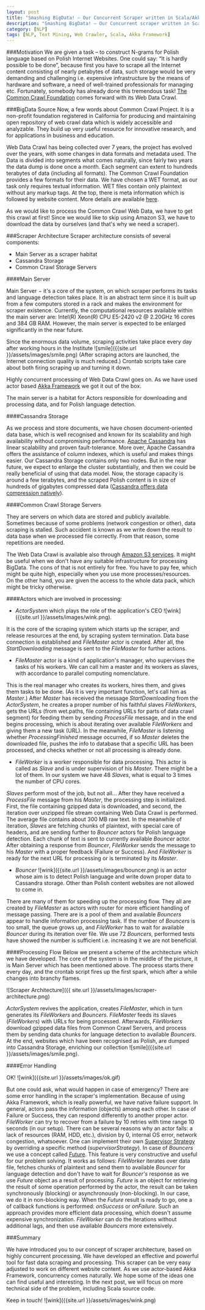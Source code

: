 ```yaml
---
layout: post
title: "Smashing BigData! – Our Concurrent Scraper written in Scala/Akka Framework"
description: "Smashing BigData! – Our Concurrent scraper written in Scala/Akka Framework for processing of Common Crawl Web Data"
category: [NLP]
tags: [NLP, Text Mining, Web Crawler, Scala, Akka Framework]
---
```


###Motivation
We are given a task – to construct N-grams for Polish language based on Polish Internet Websites. One could say: “It is hardly possible to be done”, because first you have to scrape all the Internet content consisting of nearly petabytes of data, such storage would be very demanding and challenging i.e. expensive infrastructure by the means of hardware and software, a need of well-trained professionals for managing etc. 
Fortunately, somebody has already done this tremendous task! [The Common Crawl Foundation](http://commoncrawl.org/) comes forward with its Web Data Crawl. 

<!--more--> 

###BigData Source
Now, a few words about Common Crawl Project. It is a non-profit foundation registered in California for producing and maintaining open repository of web crawl data which is widely accessible and analyzable. They build up very useful resource for innovative research, and for applications in business and education.

Web Data Crawl has being collected over 7 years, the project has evolved over the years, with some changes in data formats and metadata used. The Data is divided into segments what comes naturally, since fairly two years the data dump is done once a month. Each segment can extent to hundreds terabytes of data (including all formats). The Common Crawl Foundation provides a few formats for their data. We have chosen a WET format, as our task only requires textual information. WET files contain only plaintext without any markup tags. At the top, there is meta information which is followed by website content. More details are available [here](http://commoncrawl.org/the-data/get-started).

As we would like to process the Common Crawl Web Data, we have to get this crawl at first! Since we would like to skip using Amazon S3, we have to download the data by ourselves (and that's why we need a scraper).  

###Scraper Architecture 
Scraper architecture consists of several components:

* Main Server as a scraper habitat
* Cassandra Storage
* Common Crawl Storage Servers

####Main Server

Main Server &minus; it's a core of the system, on which scraper performs its tasks and language detection takes place. It is an abstract term since it is built up from a few computers stored in a rack and makes the environment for scraper existence. Currently, the computational resources available within the main server are: Intel(R) Xeon(R) CPU E5-2420 v2 @ 2.20GHz 16 cores and 384 GB RAM. However, the main server is expected to be enlarged significantly in the near future.

Since the enormous data volume, scraping activities take place every day after working hours in the Institute ![smile]({{site.url }}/assets/images/smile.png) (After scraping actors are launched, the Internet connection quality is much reduced.) Crontab scripts take care about both firing scraping up and turning it down.

Highly concurrent processing of Web Data Crawl goes on. As we have used actor based [Akka Framework](http://akka.io/) we got it out of the box.

The main server is a habitat for Actors responsible for downloading and processing data, and for Polish language detection.

####Cassandra Storage

As we process and store documents, we have chosen document-oriented data base, which is well recognised and known for its scalability and high availability without compromising performance. [Apache Cassandra](http://cassandra.apache.org/) has linear scalability and proven fault-tolerance. More over, Apache Cassandra offers the assistance of column indexes, which is useful and makes things easier. Our Cassandra Storage contains only two nodes. But in the near future, we expect to enlarge the cluster substantially, and then we could be really beneficial of using that data model. Now, the storage capacity is around a few terabytes, and the scraped Polish content is in size of hundreds of gigabytes compressed data ([Cassandra offers data compression natively](http://docs.datastax.com/en/cassandra/2.0/cassandra/operations/ops_config_compress_t.html)). 

####Common Crawl Storage Servers

They are servers on which data are stored and publicly available. Sometimes because of some problems (network congestion or other), data scraping is stalled. Such accident is known as we write down the result to data base when we processed file correctly. From that reason, some repetitions are needed.

The Web Data Crawl is available also through [Amazon S3 services](https://aws.amazon.com/datasets/common-crawl-corpus/). It might be useful when we don't have any suitable infrastructure for processing BigData. The cons of that is not entirely for free. You have to pay fee, which might be quite high, especially when you use more processes/resources. On the other hand, you are given the access to the whole data pack, which might be tricky otherwise.

####Actors which are involved in processing:

* *ActorSystem* which plays the role of the application's CEO ![wink]({{site.url }}/assets/images/wink.png).

It is the core of the scraping system which starts up the scraper, and release resources at the end, by scraping system termination. Data base connection is established and *FileMaster* actor is created. After all, the *StartDownloading* message is sent to the *FileMaster* for further actions.

* *FileMaster* actor is a kind of application's manager, who supervises the tasks of his workers. We can call him a master and its workers as slaves, with accordance to parallel computing nomenclature. 

This is the real manager who creates its workers, hires them, and gives them tasks to be done. (As it is very important function, let's call him as *Master*.) After *Master* has  received the message *StartDownloading* from the *ActorSystem*, he creates a proper number of his faithful slaves *FileWorkers*, gets the URLs (from wet.paths, file containing URLs for parts of data crawl segment) for feeding them by sending *ProcessFile* message, and in the end begins processing, which is about iterating over available *FileWorkers* and giving them a new task (URL). In the meanwhile, *FileMaster* is listening whether *ProcessingFinished* message occurred, if so *Master* deletes the downloaded file, pushes the info to database that a specific URL has been processed, and checks whether or not all processing is already done.

* *FileWorker* is a worker responsible for data processing. This actor is called as *Slave* and is under supervision of his *Master*. There might be a lot of them. In our system we have 48 *Slaves*, what is equal to 3 times the number of CPU cores.

*Slaves* perform most of the job, but not all... After they have received a *ProcessFile* message from his *Master*, the processing step is initialized. First, the file containing gzipped data is downloaded, and second, the iteration over unzipped file stream containing Web Data Crawl is performed. The average file contains about 300 MB raw text. In the meanwhile of iteration, *Slaves* are fetching chunks of plaintext, with special care of headers, and are sending further to *Bouncer* actors for Polish language detection. Each chunk of text is sent to currently available *Bouncer* actor. After obtaining a response from *Bouncer*, *FileWorker* sends the message to his *Master* with a proper feedback (Failure or Success). And *FileWorker* is ready for the next URL for processing or is terminated by its *Master*.

* *Bouncer* ![wink]({{site.url }}/assets/images/bouncer.png) is an actor whose aim is to detect Polish language and write down proper data to Cassandra storage. Other than Polish content websites are not allowed to come in.

There are many of them for speeding up the processing flow. They all are created by *FileMaster* as actors with router for more efficient handling of message passing. There are is a pool of them and available *Bouncers* appear to handle information processing task. If the number of *Bouncers* is too small, the queue grows up, and *FileWorker* has to wait for available *Bouncer* during its iteration over file. We use 72 *Bouncers*, performed tests have showed the number is sufficient i.e. increasing it we are not beneficial.

####Processing Flow
Below we present a scheme of the architecture which we have developed. The core of the system is in the middle of the picture, it is Main Server which has been mentioned above. The process starts there every day, and the crontab script fires up the first spark, which after a while changes into branchy flames.

![Scraper Architecture]({{ site.url }}/assets/images/scraper-architecture.png)

*ActorSystem* revives the application, creates *FileMaster*, which in turn generates its *FileWorkers* and *Bouncers*. *FileMaster* feeds its slaves (*FileWorkers*) with URLs for being processed. Afterwards, *FileWorkers* download gzipped data files from Common Crawl Servers, and process them by sending data chunks for language detection to available *Bouncers*. At the end, websites  which have been recognised as Polish, are dumped into Cassandra Storage, enriching our collection ![smile]({{site.url }}/assets/images/smile.png).

####Error Handling

OK! ![wink]({{site.url }}/assets/images/ok.gif)

But one could ask, what would happen in case of emergency?
There are some error handling in the scraper's implementation. Because of using Akka Framework, which is really powerful, we have native failure support. In general, actors pass the information (objects) among each other. In case of Failure or Success, they can respond differently to another proper actor. *FileWorker* can try to recover from a failure by 10 retries with time range 10 seconds (in our setup). There can be several reasons why an actor fails: a lack of resources (RAM, HDD, etc.), division by 0, internal OS error, network congestion, whatsoever. One can implement their own [Supervisor Strategy](http://doc.akka.io/docs/akka/snapshot/scala/fault-tolerance.html#Creating_a_Supervisor_Strategy) by overriding a specific method (*supervisorStrategy*). In case of *Bouncers* we use a concept called [Future](http://doc.akka.io/docs/akka/2.0.1/scala/futures.html). This feature is very constructive and useful for our problem solving. It works as follows: *FileWorker* iterates over data file, fetches chunks of plaintext and send them to available *Bouncer* for language detection and don't have to wait for *Bouncer's* response as we use *Future* object as a result of processing. *Future* is an object for retrieving the result of some operation performed by the actor, the result can be taken synchronously (blocking) or asynchronously (non-blocking). In our case, we do it in non-blocking way. When the *Future* result is ready to go, one a of callback functions is performed: *onSuccess* or *onFailure*. Such an approach provides more efficient data processing, which doesn't assume expensive synchronization. *FileWorker* can do the iterations without additional lags, and then use available *Bouncers* more extensively.

###Summary

We have introduced you to our concept of scraper architecture, based on highly concurrent processing. We have developed an effective and powerful tool for fast data scraping and processing. This scraper can be very easy adjusted to work on different website content. As we use actor-based Akka Framework, concurrency comes naturally. We hope some of the ideas one can find useful and interesting. In the next post, we will focus on more technical side of the problem, including Scala source code. 

Keep in touch! ![wink]({{site.url }}/assets/images/wink.png)

